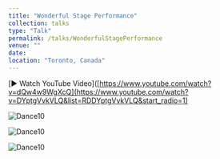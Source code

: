 ```yaml
---
title: "Wonderful Stage Performance"
collection: talks
type: "Talk"
permalink: /talks/WonderfulStagePerformance
venue: ""
date: 
location: "Toronto, Canada"
---
```


[▶️ Watch YouTube Video]([https://www.youtube.com/watch?v=dQw4w9WgXcQ](https://www.youtube.com/watch?v=DYptgVvkVLQ&list=RDDYptgVvkVLQ&start_radio=1)


![Dance10](https://tiffanyjtfu.github.io/TiffanyFu/images/dancetimelesslovew1.JPG)

![Dance10](https://tiffanyjtfu.github.io/TiffanyFu/images/dancetimelesslovew2.JPEG)

![Dance10](https://tiffanyjtfu.github.io/TiffanyFu/images/dancetimelesslovew3.JPEG)
